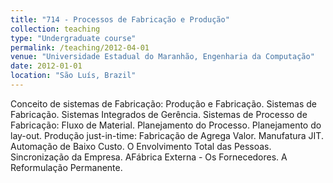 ```yaml
---
title: "714 - Processos de Fabricação e Produção"
collection: teaching
type: "Undergraduate course"
permalink: /teaching/2012-04-01
venue: "Universidade Estadual do Maranhão, Engenharia da Computação"
date: 2012-01-01
location: "São Luís, Brazil"
---
```


Conceito de sistemas de Fabricação: Produção e Fabricação. Sistemas de Fabricação. Sistemas Integrados de Gerência. Sistemas de Processo de Fabricação: Fluxo de Material. Planejamento do Processo. Planejamento do lay-out. Produção just-in-time: Fabricação de Agrega Valor. Manufatura JIT. Automação de Baixo Custo. O Envolvimento Total das Pessoas. Sincronização da Empresa. AFábrica Externa - Os Fornecedores. A Reformulação Permanente.
